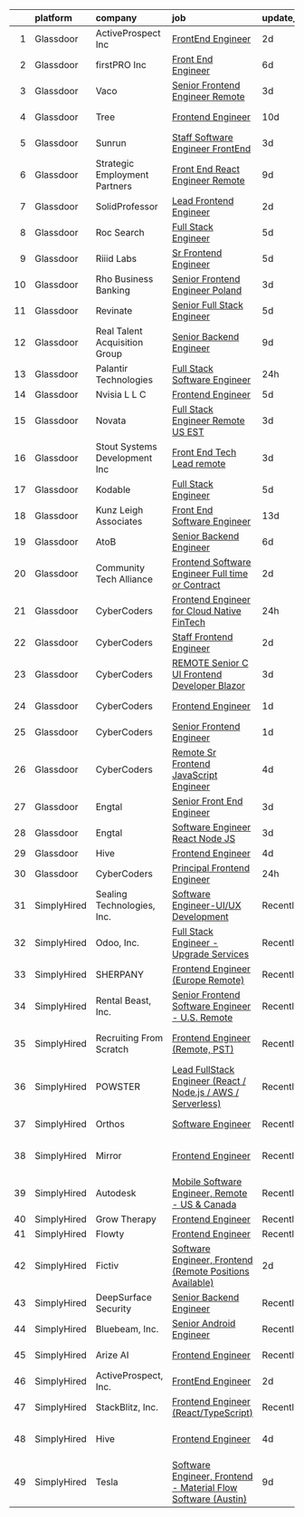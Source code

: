 

|    | platform    | company                       | job                                                                                                                                                                                                                                                                                                                                                                                                                                                                                                                                                                                                                                                                                                                                                                                                                                                                                                                                                                                                                                                                                                                                                                                                                                                                                                                                                                                                    | update_time   | location                    |
|---:|:------------|:------------------------------|:-------------------------------------------------------------------------------------------------------------------------------------------------------------------------------------------------------------------------------------------------------------------------------------------------------------------------------------------------------------------------------------------------------------------------------------------------------------------------------------------------------------------------------------------------------------------------------------------------------------------------------------------------------------------------------------------------------------------------------------------------------------------------------------------------------------------------------------------------------------------------------------------------------------------------------------------------------------------------------------------------------------------------------------------------------------------------------------------------------------------------------------------------------------------------------------------------------------------------------------------------------------------------------------------------------------------------------------------------------------------------------------------------------|:--------------|:----------------------------|
|  1 | Glassdoor   | ActiveProspect  Inc           | [FrontEnd Engineer](https://www.glassdoor.com/partner/jobListing.htm?pos=125&ao=1136043&s=58&guid=00000180efbecd1b88b09bdb77210585&src=GD_JOB_AD&t=SR&vt=w&ea=1&cs=1_e1dfacca&cb=1653289700997&jobListingId=1007879875631&jrtk=3-0-1g3nrtja73c2r001-1g3nrtjalq6ml800-97527c829c25e6fe-)                                                                                                                                                                                                                                                                                                                                                                                                                                                                                                                                                                                                                                                                                                                                                                                                                                                                                                                                                                                                                                                                                                                | 2d            | Remote                      |
|  2 | Glassdoor   | firstPRO Inc                  | [Front End Engineer](https://www.glassdoor.com/partner/jobListing.htm?pos=111&ao=1110586&s=58&guid=00000180efbecd1b88b09bdb77210585&src=GD_JOB_AD&t=SR&vt=w&ea=1&cs=1_e1ad5dae&cb=1653289700995&jobListingId=1007867061618&cpc=8795CF9063CD573D&jrtk=3-0-1g3nrtja73c2r001-1g3nrtjalq6ml800-77156786e0122ec9--6NYlbfkN0CUiNPx3JJMftrniD84mdXKaxJ3iSjJgJAqzFniN-7X5qfIIbgtbL2t4OMTou7BWJf2MwlHYal03SC4aIDAvpsh-ck1CmW9zciRNcrpHQYa7z9u1OcfrTcuahYK-joZLokKs4VNcLv_k4AoW3cYfjRpWpy8zS7dRdEGPmkw1UTSb-MpuD8VGsvqWCm5oZhjbgtZ1rF8kwqlTWfHDAY8MfHjXRxasGQYbw910kaTX-IFVPdBlec3G6pMqEcI4RTZj-T96OK8VONcdUwOLl4zMFkipuTLXhIc3jplm-xIMDOXQ3szos5q8iTTXFy94WbDmGHZ5jlL8vqWZEnR-QYUR81eTG0C5BEfLRfbJAiAlcP1CmjW2aiMkiVWqR98dyTvEyxlNWLfmwXuW2MBI6T1LwvaMOKB9E0NqoeAgzgN0gwDbqoourN3zzhBL2AXEctuZdrIpp9Ql10sW9TB-VWi0DdJiRAeRXwg_RNiIn6IN-jwsdysHu7YDzFGdX8sOPHgy7I%3D)                                                                                                                                                                                                                                                                                                                                                                                                                                                                                                                                            | 6d            | Remote                      |
|  3 | Glassdoor   | Vaco                          | [Senior Frontend Engineer              Remote](https://www.glassdoor.com/partner/jobListing.htm?pos=114&ao=1110586&s=58&guid=00000180efbecd1b88b09bdb77210585&src=GD_JOB_AD&t=SR&vt=w&ea=1&cs=1_55128b76&cb=1653289700996&jobListingId=1007877076856&cpc=F4EED0218A761C36&jrtk=3-0-1g3nrtja73c2r001-1g3nrtjalq6ml800-ffcb0b422c148dfb--6NYlbfkN0D_sybMACCpf9B-677oK5j6rPldVB6BlrVvFjO_o-GJZbzuF-qh4PxErFUqfUsv_6vc_ROHqxjf6WJLcAFSYUUSRZMnkgaZDQgFHSkYswg7VDy_dNlHXA99qapwedf-6dat3zBLjwa6_a2_iJP4K5ciImKKUw59ZhzQD2JrmMrJNN1ajMcZue21HkP8InYk7LD34xaBpO8sa-QCq8l1685YLRnxVreRxszXTW6oyhJ-nLXTz1Kw0jKttVpQO2uy8fb3_IoTiDz6EczoxXUjlN6NwVWnJXWM1KUoxxQaJtpasmZcnXcSba5_amkneuY-k90tdnrubZE0F1I1J-8IPP1VE0jXMlrBLWZfLrP92pjmD_dBFQd0ntaoTIBBK4-P3rNa-SJsTZ3ZDxBVRRsWH7dI2bRLmUUsw0NGVQ06cBdB5ZsikngBZh3iZs1u4N6_X8XWIfdjz0odZmh_VpsTAQLVBYS-fUFdZsvWvEOgeGGpaQJXLkdKC6iOu5W0Tim0rdFY1Qtss7WwV-xKyccBqljw80lMlO2XRJQed-hrZN-c-A%3D%3D)                                                                                                                                                                                                                                                                                                                                                                                                                                                                    | 3d            | Philadelphia, PA            |
|  4 | Glassdoor   | Tree                          | [Frontend Engineer](https://www.glassdoor.com/partner/jobListing.htm?pos=127&ao=1136043&s=58&guid=00000180efbecd1b88b09bdb77210585&src=GD_JOB_AD&t=SR&vt=w&ea=1&cs=1_618c8df7&cb=1653289700997&jobListingId=1007857371462&jrtk=3-0-1g3nrtja73c2r001-1g3nrtjalq6ml800-9e961c263aedfa7f-)                                                                                                                                                                                                                                                                                                                                                                                                                                                                                                                                                                                                                                                                                                                                                                                                                                                                                                                                                                                                                                                                                                                | 10d           | New York, NY                |
|  5 | Glassdoor   | Sunrun                        | [Staff Software Engineer  FrontEnd ](https://www.glassdoor.com/partner/jobListing.htm?pos=109&ao=1110586&s=58&guid=00000180efbecd1b88b09bdb77210585&src=GD_JOB_AD&t=SR&vt=w&ea=1&cs=1_c1fd0b83&cb=1653289700995&jobListingId=1007876787352&cpc=FB7E4A1762AE5BEC&jrtk=3-0-1g3nrtja73c2r001-1g3nrtjalq6ml800-2c05d7dd44600e2b--6NYlbfkN0AAJYvQJqkGyctdbwgYBdqpzYSt0PUhiiQc8Z2SIVaOwikd9f243SKJsNGw5uYRmOe1qaTKRl9vO4q2A1F_5fwMvaW-1kgbZmFNWp4mx-YS11-qFAS2BMljEJ7RuX5SvvN4n6gzfRtlZVlw8V_3ASc_7eCDLE15KKrA55jymMnTy0pcLPloi6DI1yFyQAcpjD3SRWqk4zTPQzORq0AVj7jFIMG4wshgbW7In3y7I43m3uvXTT5FsKKgd1HO3NY0N4sHTHm9I7kmJsU4g0C_NqGBOPIyhsCXepVeLmeNeC8C9AQkcR5_o8vx9_GAoEVNvRYOPEKza_hKQq8OINcftRh1KGZKhAb13FHDoDIu2-UjBXcRtcU9YH1Ecv0YAg1LhZqzx0sgcT7SkWFEYKK49At5aKHRspqDiVU6up5KDQjwk1rI89vODiyWZ3kdqVVvDd52Qvwuy6sOovvQ9XhBFs80uM3jqqCDuWFCC1AicTanu0y_K_FYc03tAUNMhK1J6BncRFPcZ2Sg5Q%3D%3D)                                                                                                                                                                                                                                                                                                                                                                                                                                                                                                              | 3d            | Remote                      |
|  6 | Glassdoor   | Strategic Employment Partners | [Front End React Engineer  Remote ](https://www.glassdoor.com/partner/jobListing.htm?pos=116&ao=1110586&s=58&guid=00000180efbecd1b88b09bdb77210585&src=GD_JOB_AD&t=SR&vt=w&ea=1&cs=1_97faa263&cb=1653289700996&jobListingId=1007861334616&cpc=A65DF3A704A48F9B&jrtk=3-0-1g3nrtja73c2r001-1g3nrtjalq6ml800-891b062ba8ab788c--6NYlbfkN0AKWvSE4sqLrvmChH3oy7SyLhGz62xmrQXLRHvtrs5R_V_scvcCkW0rvPwzkXppVs--LjUgXDSZIBcnCpX2Sh2BSe6azk0c156ve8-xpwtsdyLVn43Gir3PWyCZSEZmRh7WK13L6X68hZBwvEQj1Nf_vKGchvi21sAVYRFw16HqR6V3JPfVpYDvkd_oP0k64dOtVe0h5O2JzAhqNru6OizEEnVoD4p4VqwNmX3nSBPMhbBVr-u13JdNkccMnzxtVkH8Dhj0Au6xQcHgLO-D1HgF9ylC4a8rhUhtIegOs5p376UVLvn-lI0rSfTEm-SD4kAmI6g5xwGNFjC963K070_KmT5SDZkp3ceUwxVwcgFfQVTpSlU0w6F9J6g_5K2vO0muCOoxPECYB4WlWNFaR2OJ1QiuZm8z16mtJwCFyEWlWcUnndYRKpg6TdEGCc8QiGOky1j_ZxLbNM-HpJvTUt5vWEXqS5DBDN2vLN4KQqZx7hQG2y4FrSD7W0n5IVqIGUZB_svDR-Jd0A%3D%3D)                                                                                                                                                                                                                                                                                                                                                                                                                                                                                                               | 9d            | Remote                      |
|  7 | Glassdoor   | SolidProfessor                | [Lead Frontend Engineer](https://www.glassdoor.com/partner/jobListing.htm?pos=102&ao=1110586&s=58&guid=00000180efbecd1b88b09bdb77210585&src=GD_JOB_AD&t=SR&vt=w&ea=1&cs=1_a2772d72&cb=1653289700994&jobListingId=1007879676030&cpc=ACAF1607C5C1E404&jrtk=3-0-1g3nrtja73c2r001-1g3nrtjalq6ml800-1ffa0499527f87a2--6NYlbfkN0BRnp9iq5DolHnWS2ynCcrcJf8ULs8QDjidmKWUdU9dbznp7A7mJIgZmVaE6tc5JxkP7Mxv8RYEVB4UzE1FGX9YKWeEdG6u5_8DRKRoqStEWbN-OURk9uZXpP2V_k2Pt0Nc06RlYr2N0HqrVqidEoI2jHa_9J4-X_x_kZbUv46pvd6FZfZcbpAPG5VZyZVIXGLUrsqgSKy4AtQKDFxKx4K7i68JuRbezDXxG3vODykmU1_b97MZUhTHnDfD6nUAF0Ug6UFIH5CAuJA-jXMRj5ROpOSecnEuW3dab02FiFwqTlajkXvQVIEGY4aPBaEm4jtdPiHlEONrO5pTVlAJMuZ87Khca-hIAuzcdWKuAbZprWg4wPu5ZO1Al9kP93Aqq4qVA_7P1H8pT79UWjeQxulcylCvLWXD26WWiQKiW3buOHhtb-Bd_2YlSFGDQMVSN-OIiAHjAztiQ_b2g3bS5c7wCmq0a13KQZosUcQmX6U8nURsp-uNt3ZYCkWBBKS76FY%3D)                                                                                                                                                                                                                                                                                                                                                                                                                                                                                                                                        | 2d            | Remote                      |
|  8 | Glassdoor   | Roc Search                    | [Full Stack Engineer](https://www.glassdoor.com/partner/jobListing.htm?pos=123&ao=1110586&s=58&guid=00000180efbecd1b88b09bdb77210585&src=GD_JOB_AD&t=SR&vt=w&ea=1&cs=1_41896c85&cb=1653289700997&jobListingId=1007869402878&cpc=8795CF9063CD573D&jrtk=3-0-1g3nrtja73c2r001-1g3nrtjalq6ml800-3cebd45401b9f1db--6NYlbfkN0CMHfdvImXyhvk82aHanYmk_omNMXOkHedsHncAw9pogZQ8McdVG3ZgtV6D129IFYiotU9pFnIBa3l6mIiB18sJJDqfESflk0MgeUJEmJIg7E1_sWubAvm33OdtPm4Isb_ZHSUptVqhVadDeN3PDSuUohSyLsG7S3KUgDFBCGN9srRVOJIc-muRjwdlE-MZ-AUuE2vPTDwKWlMk4RMIrt6dsktQi8vgK4BqZlPAKZBlVWNPfh_vROQ7d_LHwizKSX9ciRNAIWdP6yYSAlNE9jwuDH7-W-M9bIRMqTx3xrmMg2Bd0GHw6HdmvORWjt1X74cGa3AhU52LNT00bvhTzhctlmPxG77RPEdl6wFhAOkBUrsU-NdGHiY5zvPF7RhdZ89vRS3xOCuQGjyGTtxGE89hsR3QZ3fMoUZ2zON4hEyq-R5cJzP1PXEab7dvqAl8tBcmr695ri3PvylK3qqva_VQ89gsVTMEIPF8IqqIU19Wb5vsRRQAj52eT4OZsD5h48QVB0Y0PFhn8Q%3D%3D)                                                                                                                                                                                                                                                                                                                                                                                                                                                                                                                             | 5d            | Remote                      |
|  9 | Glassdoor   | Riiid Labs                    | [Sr Frontend Engineer](https://www.glassdoor.com/partner/jobListing.htm?pos=101&ao=1110586&s=58&guid=00000180efbecd1b88b09bdb77210585&src=GD_JOB_AD&t=SR&vt=w&cs=1_398bd5ee&cb=1653289700994&jobListingId=1007870526720&cpc=C433947A107EB3A8&jrtk=3-0-1g3nrtja73c2r001-1g3nrtjalq6ml800-df9aa47f7b868d93--6NYlbfkN0BBwaTpmuw6sx5vrDbVpXx3B6-31kMUwOvN3rml1pmz75xrZAMJJCcdxkqXFEKemOFA7lnuyvVojKvSSQzUW6k0R9b1S5kAdkhEQuASWffK1zzsw5D4JMBB8C4RnQBajdx1GAvSD_9bkLsRu6nd8jhprPgDmc7VnXmW9Gid3sMOGSB9yMPmEbs2wDWD0zhS6Iq_lyDv8OT1Fni5M8i4dj65qpzrcSt_6JTg1IyWYMAhkAFfy1EAIXCo-TH0tgDy4VJwtlI9cRMdfVv2aDz44GVNdtyQFh9RtEl8_RaINbRxh_OfizgSXu1sfl0txa3nEVyZIMF1SPskf_57stt-PDQncwcH8fkBglwQbhz24le8ro0Wx-xjx596aAjxergn7xbFYqlDWwIZU_TFvhFjQfaV81fTB9aWo2cpp2msqQkZ4A0PyPMhMikXEL7QDWu09CRh0lrSQxsMiduEcUzNopWE2OUNX6Im6tfAHYSifhObHQjy5ZKsGDILYCi2PTbX3tzbbeALMYqsP7btn3PyZqZjfmfgjithMhc%3D)                                                                                                                                                                                                                                                                                                                                                                                                                                                                                                               | 5d            | Mountain View, CA           |
| 10 | Glassdoor   | Rho Business Banking          | [Senior Frontend Engineer  Poland ](https://www.glassdoor.com/partner/jobListing.htm?pos=129&ao=1136043&s=58&guid=00000180efbecd1b88b09bdb77210585&src=GD_JOB_AD&t=SR&vt=w&cs=1_1273768a&cb=1653289700997&jobListingId=1007876367855&jrtk=3-0-1g3nrtja73c2r001-1g3nrtjalq6ml800-92d11c8a5c05b06d-)                                                                                                                                                                                                                                                                                                                                                                                                                                                                                                                                                                                                                                                                                                                                                                                                                                                                                                                                                                                                                                                                                                     | 3d            | Poland, ME                  |
| 11 | Glassdoor   | Revinate                      | [Senior Full Stack Engineer](https://www.glassdoor.com/partner/jobListing.htm?pos=103&ao=1110586&s=58&guid=00000180efbecd1b88b09bdb77210585&src=GD_JOB_AD&t=SR&vt=w&ea=1&cs=1_9d8479f5&cb=1653289700995&jobListingId=1007870197712&cpc=8D52E76475A7E842&jrtk=3-0-1g3nrtja73c2r001-1g3nrtjalq6ml800-93afdbed3c4ba5bd--6NYlbfkN0Ata2THMn64cdhHOKRCktAnUvZXTj1pvo1bGvmnmNb4qAdLxwC-2KOOexQHt7KeYtggPYs_WxbBoqSU2V-CCWlN-jUoMujJ1Fwnf2LV1mVOS9ytaNoMN3CztW_-699bOisV0tF8sqxwxTgsvWj1GvGVbfmuE0Zt5CgUkWSq7lNkkAzihjw5stMjyYTordxP7O-za90e9L-Q1PP6xEU8TcTVGR-j6a-BZ9m1W3iWo_ysa1KLycjak8MGkDBAaI-xNghbry7tPXmmsQ9pYsw9-McenPhaq8gKeTHIGtY6GA9TM_jFY1uNeUd82rMJ3iexniiAx_hgcxI64hgnlj3hVfYCMkpKfoyUlaq3d44rtd3cwpPEMUuF9KkOJmsHh8xBz_doS8WOa6hnl9mkKpboZ8zqdPLQNHcLXtt9ZIt067lG6Ts4XUkqoOJleJUXF5u4BhG5dvgfJZkciDbQgk2cNVUmlh_5KWjZV1CtYIXgWTnOc955TL3lqaJuQ6EQA1Thn10%3D)                                                                                                                                                                                                                                                                                                                                                                                                                                                                                                                                    | 5d            | Remote                      |
| 12 | Glassdoor   | Real Talent Acquisition Group | [Senior Backend Engineer](https://www.glassdoor.com/partner/jobListing.htm?pos=104&ao=1110586&s=58&guid=00000180efbecd1b88b09bdb77210585&src=GD_JOB_AD&t=SR&vt=w&ea=1&cs=1_042b6506&cb=1653289700995&jobListingId=1007861962343&cpc=EE7F0D06914A6BE7&jrtk=3-0-1g3nrtja73c2r001-1g3nrtjalq6ml800-bfb5b858de5fd60d--6NYlbfkN0DSQKIzrRZJiErMPIKUnYjE5f0ALk-Co-LGb-hykUyhpohSu4_OOX_KE6vfFGUfnyNxe90NkLL28W1DOlC7fTlDs6YmSMLJQFew7B98pZBLkjbg1LOIBQvOikGfpMvzXjds8lR_cno88ntrMJ4S7wJbHJzv4SPnOu93uVviUXj5j3V8z3zYwFn5a7xbv_NQWAB0adE5x3A2_Fd5qT6blQ0-s_NPjgJtYdq3QaQ1rRLvwltc791UF605sVUiu0eOosKpISa2sEfW0IBocrHC2JjQGry3wHil4dELf3Au6izAVrG7YxwIuiLKxrxVK9ftrnqY3fs0De6TgFWV6NYshqSLdnuTsaeLH3XdX755avGdV93NuhJvnMaMKJjfLWPbaSVYEGqvQPkTiXOuzMp3rARckZl8mLqXMJRdzxz5K2f2RQKx2mS1EQ-eAYmxyYiF0T8LUZv8j_m2UoRUFp01XhCcB9h4Rro8R1iQwIDPrDyL7QTuAA-48uIWsaHDN-jVs7AngRe-RKnOTQ%3D%3D)                                                                                                                                                                                                                                                                                                                                                                                                                                                                                                                         | 9d            | Remote                      |
| 13 | Glassdoor   | Palantir Technologies         | [Full Stack Software Engineer](https://www.glassdoor.com/partner/jobListing.htm?pos=112&ao=1110586&s=58&guid=00000180efbecd1b88b09bdb77210585&src=GD_JOB_AD&t=SR&vt=w&cs=1_92676dc8&cb=1653289700995&jobListingId=1007883541446&cpc=4F748F1840550ABC&jrtk=3-0-1g3nrtja73c2r001-1g3nrtjalq6ml800-026b9695f8e26775--6NYlbfkN0Brd2bbJv--kwJLf5E6dthOUocw0FyT9949Kzz66cUevmgVuLUFWYj_raqBL5h1rfYkiErpZpI7bF7w3ppw3sy_iZHty1eUZw0iTCq-nMJOTJJYqvXn8bjSu_6_Sur7w6FE2GgOpy5lZpFImaPFW7Zbjaa7bjvwk6RjM1_tQ4WI3To3-CGJEYywafDSUDURq-p3d6-9nGJuTLoLzqvzfFH6bOsf-orWvZHus8lhiLSfps9ih01yy2yOs3RZy79YGTwLejsYeHvpt1T3CuD2oSAE24FZiE4l6IOxx01GMacMIugikXw-GXK_5x2iyGPQH8gytEiSI0jzk_0p1jNk0k0AxZcBlbciaGJ5WwmxDFOvs_ywrL6Gh6wBd-9u6HR1mMMMqYuMHDW--DwMhaGtDIG3RKJxBF5RKaaEeXuzYEnXTIqTPXltddNA)                                                                                                                                                                                                                                                                                                                                                                                                                                                                                                                                                                                                                     | 24h           | New York, NY                |
| 14 | Glassdoor   | Nvisia L L C                  | [Frontend Engineer](https://www.glassdoor.com/partner/jobListing.htm?pos=130&ao=1136043&s=58&guid=00000180efbecd1b88b09bdb77210585&src=GD_JOB_AD&t=SR&vt=w&ea=1&cs=1_d2070dc9&cb=1653289700997&jobListingId=1007870588172&jrtk=3-0-1g3nrtja73c2r001-1g3nrtjalq6ml800-cbd2397a455bfdba-)                                                                                                                                                                                                                                                                                                                                                                                                                                                                                                                                                                                                                                                                                                                                                                                                                                                                                                                                                                                                                                                                                                                | 5d            | Chicago, IL                 |
| 15 | Glassdoor   | Novata                        | [Full Stack Engineer  Remote  US EST ](https://www.glassdoor.com/partner/jobListing.htm?pos=113&ao=1110586&s=58&guid=00000180efbecd1b88b09bdb77210585&src=GD_JOB_AD&t=SR&vt=w&cs=1_f35d8116&cb=1653289700996&jobListingId=1007877116944&cpc=32EE424DE2B657EB&jrtk=3-0-1g3nrtja73c2r001-1g3nrtjalq6ml800-e20962cf204c31b9--6NYlbfkN0DG4ntHtB_rMsnfhgmnSvK2brktLme1L4SiDeJjQ-izrVOLqRJ5-yjEwoYGp-nj3bWDEdwn2RuHy3R-yqSCaB_iFtE1eLhbd-RBy9ywaaEyXtfzgJ8BatFP7sKV2HNSy4z0eMNg-sbCP5Ue2IRQTQ9Y2h3tCkaP1jE_DIFU3egMpn7LkGrBf2UyzNHB25lDtG8Y55XlvXo21wuhcYMxqfqta3J6s8mYqX1pTBu1WC9S2cE2u6KLtqpmBr3SCbpSboPRv1IqmYzqjFT4svqdEgJNCkLEiC4QxT9efbN7DdaBZKP43qWospLviLM5CHemKneoNlHoUC1mkVXN47RCqKaX5oXdfZ_DjMjBiFF1aw8-Juy4OgWGP-fGxHd4iJ5XnA9ix6cKL0cv1cjQfo3i2iBhKxzbprO_lj-5F4kBimRcrHoqWngtPupHrptAIvPIHusHhsWlUcN8d1_iZbOtzzGR5oAbmXjQbfZONr_FHOxM5O7bJAo-O8FcdwmhknMfHO7Sn_4iTo_ldAo1Ge0D6jC81OrX2kQPL2d6pwIndvJrJ-psVoz-LQSVKk1a95ahqMi9gnxJf5vJ2tCo2sWsWkBogf5Rdq74aCiLlwctQYOzCU-NWF9Mu2aOrahUs6InXPLwuDdraBm2FhVrb2QekY0DmprBCaZDt2wsOVFleKoBUI2I8WIHZFVKDWF6GVYpQcxc7tkhOcmhY0yDSTgWyrBl8XzHIXkQC8djYlwkzApwmuElvR2IFOZbIAtZaGNi3vK_FdaKQgSSJeuSy5HEGrjTw5VydOByaa0N03igztWTKKv-AJ0MmtTFr-ayVOtkwxYSHlRsXRPyXpW978Z6nwQiZEPhTe655eUjLqVZTZ4WBFYVLQzuCDZ6awsweUkSt64gx7wizE0BNftTy0XVLmlh1pu3Yc7tLED83ZnQWodGkd4yl3v9_zLsbgieTWU1Q0dDrbJwhr7GT3kTdEQ8W9EufHAGcOQ_t4YNaRXCJkcog0CMkC_SEWQX)             | 3d            | New York, NY                |
| 16 | Glassdoor   | Stout Systems Development Inc | [Front End Tech Lead   remote](https://www.glassdoor.com/partner/jobListing.htm?pos=118&ao=1110586&s=58&guid=00000180efbecd1b88b09bdb77210585&src=GD_JOB_AD&t=SR&vt=w&ea=1&cs=1_af67eaec&cb=1653289700996&jobListingId=1007876600605&cpc=9DC6E4D8324653EE&jrtk=3-0-1g3nrtja73c2r001-1g3nrtjalq6ml800-aaabbe9e9b6b00b6--6NYlbfkN0AsXV9WN2S3o5diz3g1at_QZ5Gi5Gxzp0weY4lP-XR9onEx4IHZW7cVvyT99vfdLAVCnPkhUGYgOHM9dBbOT6POLlCRRO39owOpHFGW1WFz4lDWSo9DfUHrEu71OAOqr6cfgvZPGdmY20JX3ofGj2wQeLEVPjKSe8r1QrsffEBKhq0_LU2hngWuVMpnBebCMO7eL69y6dzMxtjSGKf24pBE3lTY4ckq2YX0F7EUEgIZ5qcH2OBCpuEDt1bpChYdbFH0f4Eue5JF2OBsN3UDzPdlFFd0HbOF3dMsgZ4sdQget2v2IpDccQsDpxzevQlKDoyFW9zAuPQy_OazBxMUd9polS15gG7qsYoa6t5kGf07Jx5FjN5LBTh9wRI_xzhKYfZgCFToqNEqJThHTjuYSQZBuSGU7tSAr5rPVo4C1WisIT5t7KDqd3th1CV5sJBU7OjPeXTj4g3S-5vMVGNSJ94xLbIUGFMHxJNziN4ApfMXRsrPRgazy4_QWVP4CvlS2tw%3D)                                                                                                                                                                                                                                                                                                                                                                                                                                                                                                                                  | 3d            | Remote                      |
| 17 | Glassdoor   | Kodable                       | [Full Stack Engineer](https://www.glassdoor.com/partner/jobListing.htm?pos=108&ao=1110586&s=58&guid=00000180efbecd1b88b09bdb77210585&src=GD_JOB_AD&t=SR&vt=w&ea=1&cs=1_b8a60c3b&cb=1653289700995&jobListingId=1007869814277&cpc=D2F1DE17EE1F43B9&jrtk=3-0-1g3nrtja73c2r001-1g3nrtjalq6ml800-8c461820d8cc3542--6NYlbfkN0AUFYWlbAZL5Z-68LUHQkYhgEw6wKDxt11EyxD3nIEVZ1vowKQRS2wVoWwKJ9P5NPzfh4dXp9oAwijF9sbKBid1NSw0gPnoXaZ-NYGKhAhfbpsXCXSgaLhhOtl4pTgkLvELq2tKZfyyEs73cdXhUnLgyw3Dqa_Jpu9s0IparLxsxZ8fbwcfjNyUphp-nH_gG34UQZotfipro0EN9qB0RzzSb_DTHEKomjFIkVLmUTn-pZ8e0BCNX6DFjHjY9x4VUS042HtSorqpCja9BalcVh95Wdy5W8UM8dHy6WEc8GocUfiqcIo2Iio43KtSLV_QRsuxwwEWneLPAi0tMgqBPmb6Apx1lL9yaAOgZ5BYyC_lO04baYbdVTEW0B8g53BNFFn7IxrQ_EcuqWJ7ujrpvOm-7l9TEp6PLxEsR8p2g9aHzTJYiph6aduFfziFlA835ClTBiBlPITeVofOnD_gP5A-IjU_3b34S1ihG20ehdM0qg6-WvqhT2K-a_vvG3vGI84%3D)                                                                                                                                                                                                                                                                                                                                                                                                                                                                                                                                           | 5d            | Remote                      |
| 18 | Glassdoor   | Kunz  Leigh   Associates      | [Front End Software Engineer](https://www.glassdoor.com/partner/jobListing.htm?pos=106&ao=1110586&s=58&guid=00000180efbecd1b88b09bdb77210585&src=GD_JOB_AD&t=SR&vt=w&ea=1&cs=1_fabda643&cb=1653289700995&jobListingId=1007848484961&cpc=87A0A889578C8297&jrtk=3-0-1g3nrtja73c2r001-1g3nrtjalq6ml800-30d4df2ee474641e--6NYlbfkN0CG0MOFnlYlPQ1Ern0f6lCNr2JCUFSORbPgdH34SplLN-xOXgT6_-LRG9h1iyNaJ24YkWKZHymeib3odIvvgtnS5fv7JTwyHspA7f49N_lBCbRDWNAPoTUboqGLqx4enm0Gwjk0iG9N1kMGsxAmP0OXx3SUClAbNi1TTxeNuyL8qHQeuGOFAa6dr5wwGuV8Ifo3n5d7v2Hkx3Q_HT8hW1DuR4LATF8F2eSV11vD3nozGFJXlmg9arvn7Y1vcVkcKW0x4oX9U4g6DpC7r9sbZbZklxOEfVqyOZJaaZaxEbUepWS4m-_-73oYSG3fv5tR-m1yw7QyohmwDOwi-8YC_LGUba5XWk1Dij-2Y-N3hW2MJZmuTuAEkQcT5broBl7LRMga7YrmdHN3Wv2E3kvm7iy8xJphdPT0FNbqnbX7jQc7jN534qEE0ZKAgD3YUX7PDnJkKA3Gm-wGVnppO9ZapCuHOC9CD7J3u8Yp3QseTUE0QeZWDkStMtB1yiet7jRvdAVTohq1yDIwIg%3D%3D)                                                                                                                                                                                                                                                                                                                                                                                                                                                                                                                     | 13d           | Remote                      |
| 19 | Glassdoor   | AtoB                          | [Senior Backend Engineer](https://www.glassdoor.com/partner/jobListing.htm?pos=107&ao=1110586&s=58&guid=00000180efbecd1b88b09bdb77210585&src=GD_JOB_AD&t=SR&vt=w&ea=1&cs=1_92ea4e41&cb=1653289700995&jobListingId=1007866686558&cpc=8AC01DCC8FF2DC38&jrtk=3-0-1g3nrtja73c2r001-1g3nrtjalq6ml800-36ab298882b15723--6NYlbfkN0A67EbyqQZ2m7633xFuWhEzGHB4JWu7JYf7ZqKJexKnq-yfaKCWVo1iD-yMWIZE8ZWpZaZdWuuYaUy2wGT09bwDYxE6Fq52x0FSQ8OGuzmdGxPwhhllJhdhWwHTUs6eWivyvv775ya4qH1Qlp-c_wyISRkTeu4t6VUmr9pnpmhhdJ514i-F_cXIfiOBWHdafBlhmbUqCK5AEvI0skaQxbDXMwB3qxwOzvHSka5h0voD8EGomjuJ60lzJ0b7aNYmns1hSzBy0TtxIISpptGfTQyHxpI0y3eTMnn5-QJXlng568LVA2ExxcuBDb_49evErNKvcJjkc9DDQvNoyY8RgopRIUjlmKFTfLCShQ7vskrSPqgWz7DDOc3ijzcxTyHDP4pUrs9nxuJoDIclG19IFI8geud82EYIiNnkSYR4mwGoED_d-2ZtJ2aOdTLJ4FRr4Hwzmtf-CU-akSqs_74VPlmbPABmkfdLle3BRjsSEpC1cfsLc6Zm_l9Scqif5haRmp-LxoBoIjbcuQ%3D%3D)                                                                                                                                                                                                                                                                                                                                                                                                                                                                                                                         | 6d            | Remote                      |
| 20 | Glassdoor   | Community Tech Alliance       | [Frontend Software Engineer  Full time or Contract ](https://www.glassdoor.com/partner/jobListing.htm?pos=126&ao=1136043&s=58&guid=00000180efbecd1b88b09bdb77210585&src=GD_JOB_AD&t=SR&vt=w&cs=1_5ed1404a&cb=1653289700997&jobListingId=1007879802686&jrtk=3-0-1g3nrtja73c2r001-1g3nrtjalq6ml800-36bb693e4e2aa61e-)                                                                                                                                                                                                                                                                                                                                                                                                                                                                                                                                                                                                                                                                                                                                                                                                                                                                                                                                                                                                                                                                                    | 2d            | Remote                      |
| 21 | Glassdoor   | CyberCoders                   | [Frontend Engineer for Cloud Native FinTech](https://www.glassdoor.com/partner/jobListing.htm?pos=115&ao=1110586&s=58&guid=00000180efbecd1b88b09bdb77210585&src=GD_JOB_AD&t=SR&vt=w&ea=1&cs=1_61df6050&cb=1653289700996&jobListingId=1007883129049&cpc=32EE424DE2B657EB&jrtk=3-0-1g3nrtja73c2r001-1g3nrtjalq6ml800-c027ad57301e0272--6NYlbfkN0CpFJQzrgRR8WqXWK1qKKEqALWJw739KlKqr2H-MSI4eoBlI4EFrmor2FYZMP3muM1F7RNStDlzSOUl1H3za8Gzdeghp9PAnPs04LU97HkKkdJh-lAukh2zCgtMIrs5LochD3JOzlebds7DDpOzmvpXraNG9UulZuwnwzwvbqkUYPlH-TkS2M1tVysOC5hlCm4H0EKLR61fHkNViv2CHmQnqTjUFBkHN19IQNfNM735QINu86ZD_9ITc35LcuQTYJJVfnmly01Gu3R3c-y-ORGp6xdgZdpnsG-xD3sss_c2_kjhFj-wZNWJRz9sB_xNNcvZwZJkU_GnaFCTSN6iPk8VAD3IUaHTFKVisYhx2uNHR54xM8HPsLnbzk7D6Wj6ggBMBm_xqfVOK6RUFqvR19O-BI4IvFHghH6RipgX8jLLLXPwPSCxIEp9IZdBAsa5Ykjuv_ci1Hp5F1ELMUJuxeCPw4ZEsYxyhkQpwOUJGoWpGzOj97u3zD9xqUfy7gXZBzDFTEVaLnVZVJ1sbJGxbWRm3mCeCsTpYd4EyksaBt6sm9mc9kD72gCpicDqQkvWj86R4_pEhoc-QW7CmHn0qnBg9gCSM51hk6G1ApR0KOsBmYcW4XB835rAG42epAP1hCHTgZOTQvZfxjhxC1zxYPMegT_RcdCAPZbwKpxS5NJqwcnibSSlxI8Z-8degEEK9e4zK9oq2x22vTcOyN9rPVjUmdYNEvpsr7hbXEVDTRFvpJBybu2BCiNQ-zLGUFt6RbnzkSF3CSjYVKJln58DhZjqyDynejjJxGORaoyAzkXHxau1Kloq_tVoX9qWxKTj5-4zqAKxYnYKpxOTk2tWsXA6gIVBw62VY1vap1EjU1dLgiKwQmDyayvbnZA0xEoVu_yuWM9DprtgDFQiyCFEI4IsjtIDkS2IneybDTq-QIXrMoVjLQk2VIXRR3nYJFAHNEroCwc334tFZa5Hx1-T63oKe0EwHuHCRgo4aqwLuOl-kjnXMoa6qbtr)  | 24h           | New York, NY                |
| 22 | Glassdoor   | CyberCoders                   | [Staff Frontend Engineer](https://www.glassdoor.com/partner/jobListing.htm?pos=110&ao=1110586&s=58&guid=00000180efbecd1b88b09bdb77210585&src=GD_JOB_AD&t=SR&vt=w&ea=1&cs=1_7fedbe12&cb=1653289700995&jobListingId=1007879782799&cpc=32EE424DE2B657EB&jrtk=3-0-1g3nrtja73c2r001-1g3nrtjalq6ml800-880c61df9c97851a--6NYlbfkN0CpFJQzrgRR8WqXWK1qKKEqALWJw739KlKqr2H-MSI4eoBlI4EFrmor2FYZMP3muM0g9eXF3ORObYULv3rB20WhWgSJllC1d4U1aCNZiv5rHt_WchKyGcZE7g85fORHQ-Z1ooPJ6cBhv1CvWzrjRMptBFvZ6C43HT3EJMz_MjbiJhKFnYm6zEwMUn62tQrEm1i0j3644jvcDJsO2skNehsVb42hliurAgabGJhaXovDT5nzP5ol3sxE2VBSIw-LFCy98dO-Xy1_hCImm5SMJK_MwUZ1cUjqAk4RA5AH7WeicpY8LD8YuggM_5eNLlSR7dnNuUIsbhfXOYvAKCjq6YufNMzXliBBftXNqwo_pnbEB_WEzRJCfIHo47_b5-4QL_ERSE0kwRdDBTF1yRhI70vWr9cT-NbRz3nJ6mIDl2zmcJnPzrDr9qCguwSlPosMe74cXQs06nbREz7zR8aCNQQ88O4MM2LlooBvgj4ZOmbDVMd4Swm6y-9Argodz1W-aMgKM4DAODAUjOckqyLNee4Cc5_ed6c2ve6ATzAKxwqfHHrfwURnY3EOPJblGx-g2U5mtGwamowHXU5k0FvUewI4eXIMpAnG-1rJrj0W0-K7S0IkaVW7UmQdmXZmAN4nWzRbOz8qfR9Fy6xG-9SAAj5Yiu3rkHjlHohrZDGaPNHmQe0DQbfPbZZBtPXpm3K7r5U_VWJe365bM_LsDNGQykaEQgEcbn7oRmoCpF5NwcU2OY4i-0TnClqwdQ7car6s_9ZUMoT-snMYNE-PBxeouu8WuAtqsG4AyH-qYM3km1MkFx1BK8LedcQKhitNlZdrf8YyLN7CCfaOWN6H5fQiexdOuPw1zYkj8MMiyaL9WXIcc2jpKs03AGHm1iU-BMGlNtcod3Dx5rzVm-K9-A9M8SO1UK2R-lbOrMyHsY5EKA-Fst4zd3nFT8gmkMpw-TET6Vwuqv-RThGOcvlQP_HFsPJGhaOmzmgfvwgGiQY5N-wh1j5qMCCs7_oof2EV4lgbj0k%3D)       | 2d            | Washington, DC              |
| 23 | Glassdoor   | CyberCoders                   | [REMOTE Senior C  UI Frontend Developer   Blazor](https://www.glassdoor.com/partner/jobListing.htm?pos=122&ao=1110586&s=58&guid=00000180efbecd1b88b09bdb77210585&src=GD_JOB_AD&t=SR&vt=w&ea=1&cs=1_1266756e&cb=1653289700997&jobListingId=1007877378804&cpc=F4EED0218A761C36&jrtk=3-0-1g3nrtja73c2r001-1g3nrtjalq6ml800-8193df4a0c2b7420--6NYlbfkN0CpFJQzrgRR8WqXWK1qKKEqALWJw739KlKqr2H-MSI4eoBlI4EFrmor2FYZMP3muM1unvZGZSyrLRgL6FucrgmwRNRqhSRfOjPZcNzcGFq7Pp7ZcqJmZzfs2z8pcdL4hyAPFezvkIcCx4T-GqSMrWNzh7ko7enxPCSEUeXzMsmGYlVq8qYz0WGJSOxrFfuPjo9hvWGRATLjJpw6y5yG6D1DAbKvKHO00JAiwjOTx9Rc7Fq9gxREFIFYPM-HpIwyt9JYOcWcdvw4-aGhNmhsD--iX6z2e5A51X_L8wOKN6070WhSzVSpkQW2qmSp3tc1w3rX-lhX6h-wHgRXrtU-NzKh_eUeXImREYead9TnyHjmNviP4k5L2NWSXWMBNZkoDEUelFIr5lYBikUWbvVhlEpFlrRorNvPQou5d8D3cM1BL0-zZ9Jlmpk9BIo8JJQAP99ha97J7f9-rKsh6DK1m9es698oFtVdF_etvGtnFZfzH7QMOzN90jphfe82uPnIrxSsOv16rEDNq7T4xfzYSkYAVcvWWcC0kZHLbjdC9r5sXvUveAryUhgWFdcmHkb3wKyZVRuEHZMFbNQnhjSdY1nVQ-I9wqZYWZvFjiap1PZIrggN7ldqRksEVfIvxZwQZBoRWrOGVFdRNCI4x3_ZrwARcX3VlYAEzYZ978HImWPA5kH8wulf2S0Gm55oIJOCMmOH_ekLOZ4VQfWcbrUi0N0HAP3VqoxDTq6FXNUZY0Aws8lFI9btqCqru0JBa8IAE9tuH9QdCCUr1dkuoJ704ubRs3hE-_k41fMeDWzWia1xmI4bom4ckx7y8DkN_WWgODpLV_AhXk2dU1bV68W3AIhCEiKYYl1li2pop11x8yePzgwittp4_QECXM4vPadBnYeb1vp0qi0E72ccy_9AvYZuiQfPHf1NlRtElcwPTpszHO552NuozwAB667XXGzk_yeA-h4nNuj54uwI8PjRu3hsdjE1ocY5gsaS9Cc7Y8Lz6A%3D%3D) | 3d            | Baltimore, MD               |
| 24 | Glassdoor   | CyberCoders                   | [Frontend Engineer](https://www.glassdoor.com/partner/jobListing.htm?pos=105&ao=1110586&s=58&guid=00000180efbecd1b88b09bdb77210585&src=GD_JOB_AD&t=SR&vt=w&ea=1&cs=1_ad28c755&cb=1653289700995&jobListingId=1007881518072&cpc=47CFDC01B3F81FAC&jrtk=3-0-1g3nrtja73c2r001-1g3nrtjalq6ml800-c6c8ebeaa6bedc2f--6NYlbfkN0CpFJQzrgRR8WqXWK1qKKEqALWJw739KlKqr2H-MSI4eoBlI4EFrmor2FYZMP3muM0So7EQFPBPudG2OP00r7E_KI2Tpad_H-I-GvOeNtaWmsWfEPVZdAHu3HArq3mM9TPNIjBB3cTkRfXl_VwDJEndrnXeFK0fLV-KtUnQ7sLvBf_8vKG0eUcuR2GKcdCNKzofV6P51IGZkkIASq9XBfFF-mXGdF9WbqsGwTvZIhjr_zD0dVbboBBoEzDuSFLtJUeOASn_LMRdbmdPrCCLr4r8pXRfxzc372Dky51Hokj-wGFwE17smDDLDzie-OnS82lh9Vk4uJy9M1xYCUAX15DcFQvqV6vAqqtXO_BaCFJM0sJevpYaNP0jB8MsraGua7nfy3rjt6zF97evxiqBwxOAHigheEUqwBrg7RBvV1Ixe5Gn-Kzw8JZmITUQXD81-xbWUPET5QS8pybi0A8WdOWLAG-xwGjYg1Ac-qIER6SUb9udXe-9FIlyfaKpOXoYkcAqUBZzq3hsIHNEmvdhvAKO6qw7xIdOJe1TpnDMNN88Jzac8nv6Qw5VR4Ny26c7bs04P5zNzrgbOYGgnLfpIE2O73nH69KmSr0y96hO2rD6WLJTAWgHabdMUZTo5pLajHxzkC8hudnbq4am_owFMzu4qbjZJnqC_bRYy0xfBrQQb4e8DO4nVCu7YZ0C2ZtzrZ8H5EDjUg768NYrRuiL5yrL5gRYACKG252f3yQQ0s24oYTE1ALGyiYuHAqLd--_Be0-46eBWGn8bD3FbaoI0ISS4rT2rovfrGrEdLpIKipb_sqBuy2W7PgXVu32Gmy6f-AL4tarrmUXYOYMmGackK5mscwj39HLfbP8GQVeTfVDwyDa1nC2pdqXNGwarH2H2PNlaifzpJtN1HV2wtue0y0TWpIRp72ejnT4TXjchDGzD5-r5_5XrciHVi11jSf4wIXbsfUrCYguDjenHy5J07-N9sFg9TMh8FXp8DcE-STczERStL8Den1UIS5S3X37skE%3D)             | 1d            | San Diego, CA               |
| 25 | Glassdoor   | CyberCoders                   | [Senior Frontend Engineer](https://www.glassdoor.com/partner/jobListing.htm?pos=119&ao=1110586&s=58&guid=00000180efbecd1b88b09bdb77210585&src=GD_JOB_AD&t=SR&vt=w&ea=1&cs=1_0ed6688e&cb=1653289700996&jobListingId=1007881518114&cpc=FA84DF7EA1EC2398&jrtk=3-0-1g3nrtja73c2r001-1g3nrtjalq6ml800-437dda551282ce62--6NYlbfkN0CpFJQzrgRR8WqXWK1qKKEqALWJw739KlKqr2H-MSI4eoBlI4EFrmor2FYZMP3muM0So7EQFPBPubKnz5JzTRJge18bGht9MVtzIuEo0zLE375m2XwXQRHQyvT4bc0nyyIzF0exF9A1aB6S8NGVethauuAH0c4ufGmqoB7S8YK--ZBlqf1froON1iPtj04qRJ-iKsD9Uj8uHJX9SOapw1IRIDAhgmYjCi42N1eyywYap2aLZ-jB0FLTF3MBRwyACkaewdFTBibVQVtMxn2GhK7cyHwJgMk1PkwhDXoob817RLw8vqhJyPwBjuNqvKjo4Y0d67KFvba0YBSHk78cxgBQ_0blQMeFsJy4XLAIMeK0-1fLrlFzuUzuRQ36y0crRRpNdUxcPYoyjJZ2ocu5U5RK-PiKARI5JGxAl4X7qwd0JvFYo02tmMhAJ1AnHjNj8yfp93AcZ5qo_EV9s7b-u0mDKZ0FoP7E4f_E_Xacjo8h8ME4d7zaCA2niGrluj79GJlp9rfePSJQjgd5l7nfYM2wo3OreActTsZ0XUP95wHy4INOW5nXMsl5rBabHNjxouNY2aqp8CrEJB7gqFYx2XF7F5HKXCgojwWMETaurN5I8nYLg5JrpmTrJqbTW-N5H5ldSMNj5y6h0WCYyDx95CXjnoR6VkTy3PWT_MrhEAOYe9UXTDw84HQsvbfMsFIMADjf07Aan5WoQG5OQ42bBqKy9I1GU4na5xDUQhoUnMaIfD1Qg7CPXkVry0XGG45AoCwLfPR-ayc_JAzcqvvmn1pasSuY_3IltjbBG7P4eBB_-AUt7YY9hZcnGApNvGSuk1xQlE-u9MTIB5ZWeql2NfCBS2ffcVADHTOuGp_el4KDXvcD9C1YKXwS6GukB6_3UTNoFiAT5EsPqvtxAft1gnuO-Gd8WnFDSwwqlqDaDlbsw8FkzitzJT19ZuN2VBpc_6C-jTMu6B7Nz335cfXpmOEC0Vmrv6JRM1tkT6WY88cku-QF_5OnEcM0JdIzYJfTu1Q%3D)      | 1d            | Los Angeles, CA             |
| 26 | Glassdoor   | CyberCoders                   | [Remote Sr Frontend JavaScript Engineer](https://www.glassdoor.com/partner/jobListing.htm?pos=117&ao=1110586&s=58&guid=00000180efbecd1b88b09bdb77210585&src=GD_JOB_AD&t=SR&vt=w&ea=1&cs=1_3156257b&cb=1653289700996&jobListingId=1007873479477&cpc=FA84DF7EA1EC2398&jrtk=3-0-1g3nrtja73c2r001-1g3nrtjalq6ml800-cb187f0d43401988--6NYlbfkN0CpFJQzrgRR8WqXWK1qKKEqALWJw739KlKqr2H-MSI4eoBlI4EFrmor2FYZMP3muM2URLVkPTezAaGxa3KouIRiR0ijvRfAUWlNsxjz-tcsXrq6R4O_27O_8-fA6GWYmi8nlxlOMT1jZ4dBCE-Md-AUDOWsy-NZq-9i2c9gd0SiQ5xrf30Z1g9aKBF4c1EHGKxxMbkJHoetzluBfAwxV43EIp7XQNpBhE7AOlqv4xxjdNGUB0ds3yj-mUFywBbvG6uJE0zQUz3LNcnhz_zr8qVXTRoWShYMGB_WVz0CAhJt-b1HvKsC_7iM34AHDE8oT5-tIPeG1QPJk49GpFQW06zjh0ildbSxKz5iwLgqLzlYfDk5nyPFn_Q2Yvl2x7nuVGuCrsyie3bSQ4OTDBWyxvooiiF8gqXzBo-KxQikRGa-GWPI_zUk6gAk1bUPN9VR_FWr5zvoV0OovmT7FxgSwsjWntkOhOdBjyI5n0ZWDl84UviYtRq8mQCSehxsTpMYcFrGQFH5anWarzmiYD8sFFrmtSjht4GcFTGSH-zM8KIUr-JpvEQLD3ijj26UcAsgGnMQEaNmA7z_L7dHWOOx2w2Mb1c2_Rm2j3XW4SNpd3iOYzWWbJ-RRlok5hs4Xm1EjQifR66OIKv_TSD6dcQe56etAA8pBBUamcoT-yUn7wbcr7u8mEKLgjil3ijPXF1Ql8oC0LYyVvqbt7GCOebQDYUdOwhYO7HwMMjLImADJf7KFmJiHGdx-pa-zECKFw0ZUCjU6JJFK8w4zghGEClaFFTsolwPM0z7gz0fwuytQiOqBybmTdt1i5xd6c_NBF1K0ubqZZNxHl6r3IbXV_3USmfuOVr9ra3Y48XiEfPRef4Lg2SH8WykIc9T1-T8ZAXn9U594jveyog4YkVlbA7DMWGQeu5Rl-8opvqILjftu2SbULB_odu18nyqXp_7PFEW5zBkU7HjA8ijKq0rxQI7WdVE4MZmXIKPP281pCpfYgfYDg%3D%3D)          | 4d            | Lehi, UT                    |
| 27 | Glassdoor   | Engtal                        | [Senior Front End Engineer](https://www.glassdoor.com/partner/jobListing.htm?pos=124&ao=1110586&s=58&guid=00000180efbecd1b88b09bdb77210585&src=GD_JOB_AD&t=SR&vt=w&ea=1&cs=1_7bd60d34&cb=1653289700997&jobListingId=1007877964366&cpc=F41FEAB56D215062&jrtk=3-0-1g3nrtja73c2r001-1g3nrtjalq6ml800-fcbd925ea0bf296e--6NYlbfkN0B7Z8t6fEMDh_BTkcJVPNJicKvZQEBTy5HSwyHa20ewqmyfWNXjNsfvmtdqiCQm-EzUK8ioRV4f_UKpJzjPSS7nQ3FI_1TVUdXDMtDtkB38Tx7czIHzc2xFEP3fcRTbirhIrc6eCLcvAE7h5axluHDpOk2_GeNJkSDzY6y5oaoh8fE0wjQZEg7hsPe2yauT4kAwCOEHFGpc9OedNUAr38P41_LzIKlPJBe6guo3xwsq15g2EcV7n8-M5FufxpzktO4IxKfOBwDHsLSzCzV49uZf1J8GtlQltIe6Cb05SSMLBETvQlHpKuer3amqEfyhXIWQPSDURxhYL5uCHMnBso2O9E4heD7r7I21lsxfgUVmJONb6RIk8WF-RYWhStauOxqT1u-SDO85eIr1sZzO68Iy75SAQSd1H6-jurEB2TzApEyt_LyPcpjEe-Ar7dO3BDu7gMVxwrxcXPNnOrnW9Ruz2DC_NYeCmMXH_DWIk-ORdZxAfFuGf-ajM0X0kKganqnjiUrdNTOFJMt9IZVGemj0)                                                                                                                                                                                                                                                                                                                                                                                                                                                                                                                   | 3d            | Remote                      |
| 28 | Glassdoor   | Engtal                        | [Software Engineer  React   Node JS ](https://www.glassdoor.com/partner/jobListing.htm?pos=120&ao=1110586&s=58&guid=00000180efbecd1b88b09bdb77210585&src=GD_JOB_AD&t=SR&vt=w&ea=1&cs=1_272ad3fd&cb=1653289700996&jobListingId=1007877991238&cpc=334ABAF5D42DC775&jrtk=3-0-1g3nrtja73c2r001-1g3nrtjalq6ml800-8ba19972a3154c5d--6NYlbfkN0B7Z8t6fEMDh_BTkcJVPNJicKvZQEBTy5HSwyHa20ewqmyfWNXjNsfvmtdqiCQm-EzUK8ioRV4f_YNUTvgeUSvF7cBi6uuglNQVnrn3I-IbK5tcf8Z93d9JMa1oeq5v_QxsKXXf7Z31cXzju2syJuokZOzgep69uyqr_0azzA1g8gBnSfWrZzgZ-a7gu1jqBkHSAVhpMQpu5c1rHezBSNcDByQcePUCJZGW1CF-ijmcpwi0J276OkG31Qg3Z2TfwXOZLiFz8f-IkUaIY-xkMtWNLGW7JvdIUAJskvHzFWSuvM0yHrGMnVDUnOjPSzlaebzXwoVb3Zylao4p28h2um9aWRUZqiCWzGiQ5EUSrusaehduii1jDL04vZy5RuUIsuWDA_iFG4Os6Rl1fYBd1WAsGF1gjM2w6jRfmJinEocdFH6QEPiuiu3GLMkPFAbMpy6zWxZQeI0Azn2tDKq7ehPyhxrZjJwS3-PBQhrw30NVBoUWKa_lPEzYU4vRtv54vSC7Rla9hWGgmQ%3D%3D)                                                                                                                                                                                                                                                                                                                                                                                                                                                                                                             | 3d            | Remote                      |
| 29 | Glassdoor   | Hive                          | [Frontend Engineer](https://www.glassdoor.com/partner/jobListing.htm?pos=128&ao=1136043&s=58&guid=00000180efbecd1b88b09bdb77210585&src=GD_JOB_AD&t=SR&vt=w&cs=1_16cd45f5&cb=1653289700997&jobListingId=1007873318768&jrtk=3-0-1g3nrtja73c2r001-1g3nrtjalq6ml800-40cfd983c091e33e-)                                                                                                                                                                                                                                                                                                                                                                                                                                                                                                                                                                                                                                                                                                                                                                                                                                                                                                                                                                                                                                                                                                                     | 4d            | Seattle, WA                 |
| 30 | Glassdoor   | CyberCoders                   | [Principal Frontend Engineer](https://www.glassdoor.com/partner/jobListing.htm?pos=121&ao=1110586&s=58&guid=00000180efbecd1b88b09bdb77210585&src=GD_JOB_AD&t=SR&vt=w&ea=1&cs=1_e839db9f&cb=1653289700996&jobListingId=1007883129088&cpc=F4EED0218A761C36&jrtk=3-0-1g3nrtja73c2r001-1g3nrtjalq6ml800-d2bdec28a215771a--6NYlbfkN0CpFJQzrgRR8WqXWK1qKKEqALWJw739KlKqr2H-MSI4eoBlI4EFrmor2FYZMP3muM1F7RNStDlzSFrwxR78-KKUgzHWBt3cLIvhppyZU5gbV5ecV0MLkyo1vYiLZKqwjK2T0dmhN2LeddzeOXjm8-uMbo2MXT9vWjVsjd3UMDaUvil99b9WG3hYIHPkn-W7fBbjOVXwzZ643MSacTn30kGSRhrDNy9xr6To5v6FOym2Q34inC73pQXWePx2HTOn9iLW7q8FP_7d-8YWzz8ItCylzdtXkb_wxqSdOxv2iEaqqkDXtsiOvW-vguDJkQ8WOsFZftrCLq1juW8xvqqltfYzl4P5ZTfoA3F2aELhjUAK4a5QFc-CYw9FUmgZHvdZW034tjQLHky9xHx_cmjDLVN9wnt_sKgeqHrKVotlISmB5ijYW-gMhweuNi0tBh79ejHgoKhpINql_txvG6UE3msYY2gmvAbYfEPOdAPTPZP2LXsc6_jMAeHl_Ao6tDmxOrwl-B0QUEY4Vu578ZzGaHDkLQlCsW8bdwrn1TGeVi1wzqK6PdYZUhp2oHOe5yrLcUjNTcfDzzKFaNBgyFlG1mdOGex89eq9dtRq2aDfDlUfrojb2JwoUgeeUpc_ynP6oI2EeHbgPEHt742sFde05Ixr3KpHXfozZXJIWRarhxYt7Zrnnwu85kGMbPD_bgwZ2lQJT4-kg5VrxSorA5zaGCNkGSAaPU68i8EWq-aPQptKQRBZAeFcj1JCpdTjJ725KPT0nIGRIG-DLUwpLMcjTMTVzxRMwBppH2yDnECJMYz6fbpD44MdLewKs1R7-LWzC007XeNXQ41qCD2Q3rudGRY4_kgOVNB2XKL-pvD7uVqGxRQLQVQqQpOqIxRwgtwdr5i-3Br2Gh9nsqOX0TtCRQyragcF4k12Ai4EEshc_CTLvIc3h7fPlbu_TyAR_4nlX3IqKROgswHw2N5LxGbbj8L6S-QY8YueKHE0YKGPWWINypLepXzOWHkT)                 | 24h           | Austin, TX                  |
| 31 | SimplyHired | Sealing Technologies, Inc.    | [Software Engineer-UI/UX Development](https://www.simplyhired.com/job/vNACE1WH3tAi9hnRHqfJE4kw9AzQg3WIrURt4mX8yJInc3wsiG7Spw?q=frontend+engineer)                                                                                                                                                                                                                                                                                                                                                                                                                                                                                                                                                                                                                                                                                                                                                                                                                                                                                                                                                                                                                                                                                                                                                                                                                                                      | Recently      | Columbia, MD                |
| 32 | SimplyHired | Odoo, Inc.                    | [Full Stack Engineer - Upgrade Services](https://www.simplyhired.com/job/P5zxioEKa4DHyp1kLzej8g5bjHXDmy4_HSA8NZHgyUm5UH4UWXZieQ?q=frontend+engineer)                                                                                                                                                                                                                                                                                                                                                                                                                                                                                                                                                                                                                                                                                                                                                                                                                                                                                                                                                                                                                                                                                                                                                                                                                                                   | Recently      | San Francisco, CA           |
| 33 | SimplyHired | SHERPANY                      | [Frontend Engineer (Europe Remote)](https://www.simplyhired.com/job/4fwZJrs6gsMfpgRiN0k7NUTD6-ij4X5sKg8rRB-GX8fF1fTkoO2gvw?q=frontend+engineer)                                                                                                                                                                                                                                                                                                                                                                                                                                                                                                                                                                                                                                                                                                                                                                                                                                                                                                                                                                                                                                                                                                                                                                                                                                                        | Recently      | Remote                      |
| 34 | SimplyHired | Rental Beast, Inc.            | [Senior Frontend Software Engineer - U.S. Remote](https://www.simplyhired.com/job/kNnmy8ofvGONxYyr5XhbE861d1gHKAz1TCem66fnxwXgwzVvfhFW1g?q=frontend+engineer)                                                                                                                                                                                                                                                                                                                                                                                                                                                                                                                                                                                                                                                                                                                                                                                                                                                                                                                                                                                                                                                                                                                                                                                                                                          | Recently      | Remote                      |
| 35 | SimplyHired | Recruiting From Scratch       | [Frontend Engineer (Remote, PST)](https://www.simplyhired.com/job/TSgdPap2MAlPzxMjxMxP2bWmlI4zCkg5yc78XixVDi6KawMpUhQT1A?q=frontend+engineer)                                                                                                                                                                                                                                                                                                                                                                                                                                                                                                                                                                                                                                                                                                                                                                                                                                                                                                                                                                                                                                                                                                                                                                                                                                                          | Recently      | Honolulu, HI +100 locations |
| 36 | SimplyHired | POWSTER                       | [Lead FullStack Engineer (React / Node.js / AWS / Serverless)](https://www.simplyhired.com/job/PS5HhfQOa93OuTD8jh_LPr5OQ99lChge1LqhR6i97_O77M8u1cJK8Q?q=frontend+engineer)                                                                                                                                                                                                                                                                                                                                                                                                                                                                                                                                                                                                                                                                                                                                                                                                                                                                                                                                                                                                                                                                                                                                                                                                                             | Recently      | Beverly Hills, CA           |
| 37 | SimplyHired | Orthos                        | [Software Engineer](https://www.simplyhired.com/job/BUJloZjwzyUZKQrf9vrSSRWc9H5OXLvqP4p85QcJzlTCqOIuTCRYuQ?q=frontend+engineer)                                                                                                                                                                                                                                                                                                                                                                                                                                                                                                                                                                                                                                                                                                                                                                                                                                                                                                                                                                                                                                                                                                                                                                                                                                                                        | Recently      | South Bend, IN              |
| 38 | SimplyHired | Mirror                        | [Frontend Engineer](https://www.simplyhired.com/job/1usBlvhGylE7XcQfKrDFHQ3BMShtHdNzcIEZv9IJghOGNQmJ_JZEnw?q=frontend+engineer)                                                                                                                                                                                                                                                                                                                                                                                                                                                                                                                                                                                                                                                                                                                                                                                                                                                                                                                                                                                                                                                                                                                                                                                                                                                                        | Recently      | San Francisco, CA           |
| 39 | SimplyHired | Autodesk                      | [Mobile Software Engineer, Remote - US & Canada](https://www.simplyhired.com/job/JbIW03uIQn-0TLMcSMhpgT6i1jT2pdUA6PX3wk1ORfOD_hd3xD43_Q?q=frontend+engineer)                                                                                                                                                                                                                                                                                                                                                                                                                                                                                                                                                                                                                                                                                                                                                                                                                                                                                                                                                                                                                                                                                                                                                                                                                                           | Recently      | Portland, OR                |
| 40 | SimplyHired | Grow Therapy                  | [Frontend Engineer](https://www.simplyhired.com/job/mprtLP47bTkt8dKEWmTiHBJ-0dMRGZJklYM7S2AbowhWHcyuGFDaiA?q=frontend+engineer)                                                                                                                                                                                                                                                                                                                                                                                                                                                                                                                                                                                                                                                                                                                                                                                                                                                                                                                                                                                                                                                                                                                                                                                                                                                                        | Recently      | Remote                      |
| 41 | SimplyHired | Flowty                        | [Frontend Engineer](https://www.simplyhired.com/job/hK_8001XjyEGoScXei43jsHdzsdwa8Bu5NbBX4yMiehRbW2G7-y68w?q=frontend+engineer)                                                                                                                                                                                                                                                                                                                                                                                                                                                                                                                                                                                                                                                                                                                                                                                                                                                                                                                                                                                                                                                                                                                                                                                                                                                                        | Recently      | Remote                      |
| 42 | SimplyHired | Fictiv                        | [Software Engineer, Frontend (Remote Positions Available)](https://www.simplyhired.com/job/1-yk76-agY8SP4ito4npUZfm8JwfJOD5SrPJajoyUCzlpUzVcmeOpA?q=frontend+engineer)                                                                                                                                                                                                                                                                                                                                                                                                                                                                                                                                                                                                                                                                                                                                                                                                                                                                                                                                                                                                                                                                                                                                                                                                                                 | 2d            | Los Angeles, CA +1 location |
| 43 | SimplyHired | DeepSurface Security          | [Senior Backend Engineer](https://www.simplyhired.com/job/ltjyAeVscAMaf6FAOoPuI0XWNuQ9DHAoF02jXetfp2nnLO26f8OKfw?q=frontend+engineer)                                                                                                                                                                                                                                                                                                                                                                                                                                                                                                                                                                                                                                                                                                                                                                                                                                                                                                                                                                                                                                                                                                                                                                                                                                                                  | Recently      | Portland, OR                |
| 44 | SimplyHired | Bluebeam, Inc.                | [Senior Android Engineer](https://www.simplyhired.com/job/xJChIcymtiVXNZSc3ZQoZRxicUdBbX9jXXPtViLjv85lewCbbeqinQ?q=frontend+engineer)                                                                                                                                                                                                                                                                                                                                                                                                                                                                                                                                                                                                                                                                                                                                                                                                                                                                                                                                                                                                                                                                                                                                                                                                                                                                  | Recently      | Dallas, TX                  |
| 45 | SimplyHired | Arize AI                      | [Frontend Engineer](https://www.simplyhired.com/job/xQaaVC5vOtRS4JzrdHWflzM8ynmcpN-5LqOA84ur9JKgs3BKShIeyw?q=frontend+engineer)                                                                                                                                                                                                                                                                                                                                                                                                                                                                                                                                                                                                                                                                                                                                                                                                                                                                                                                                                                                                                                                                                                                                                                                                                                                                        | Recently      | Berkeley, CA                |
| 46 | SimplyHired | ActiveProspect, Inc.          | [FrontEnd Engineer](https://www.simplyhired.com/job/uQfZgMbicRSjfQdeiQWXR8AwgrG_NEoaxa6PB47zmFIWBf5X9H3qdA?q=frontend+engineer)                                                                                                                                                                                                                                                                                                                                                                                                                                                                                                                                                                                                                                                                                                                                                                                                                                                                                                                                                                                                                                                                                                                                                                                                                                                                        | 2d            | Remote                      |
| 47 | SimplyHired | StackBlitz, Inc.              | [Frontend Engineer (React/TypeScript)](https://www.simplyhired.com/job/PHTAD8l1d1wY_qyZtZh2ELDAb-VRZyw7yxuMwctqWk8il2EG0-AbmQ?q=frontend+engineer)                                                                                                                                                                                                                                                                                                                                                                                                                                                                                                                                                                                                                                                                                                                                                                                                                                                                                                                                                                                                                                                                                                                                                                                                                                                     | Recently      | Remote                      |
| 48 | SimplyHired | Hive                          | [Frontend Engineer](https://www.simplyhired.com/job/Z0uQXgDtBsJzT7qA8bdMOK_ei2f0iKETfVVTssi_i1uf-ac2AZpY5w?q=frontend+engineer)                                                                                                                                                                                                                                                                                                                                                                                                                                                                                                                                                                                                                                                                                                                                                                                                                                                                                                                                                                                                                                                                                                                                                                                                                                                                        | 4d            | Seattle, WA +1 location     |
| 49 | SimplyHired | Tesla                         | [Software Engineer, Frontend - Material Flow Software (Austin)](https://www.simplyhired.com/job/9bLkSO9rkq8P-yV_1uUf611jcy6bYqB55fAbd3J70gcTAvSNceQt-w?q=frontend+engineer)                                                                                                                                                                                                                                                                                                                                                                                                                                                                                                                                                                                                                                                                                                                                                                                                                                                                                                                                                                                                                                                                                                                                                                                                                            | 9d            | Austin, TX +1 location      |